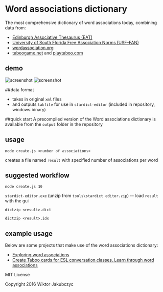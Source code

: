 # Word associations dictionary
The most comprehensive dictionary of word associations today, combining data from:
 * [Edinburgh Associative Thesaurus (EAT)](http://www.eat.rl.ac.uk/)
 * [University of South Florida Free Association Norms (USF-FAN)](http://w3.usf.edu/FreeAssociation/)
 * [wordassociation.org](http://www.wordassociation.org/about/)
 * [taboogame.net](http://taboogame.net) and [playtaboo.com](http://www.playtaboo.com)

## demo
![screenshot](http://monolithpl.github.io/word.associations/word-associations.png "screenshot")
![screenshot](http://monolithpl.github.io/taboo-cards/taboo.png "screenshot")

##data format
- takes in original ```xml``` files 
- and outputs ```tabfile``` for use in ```stardict-editor``` (included in repository, windows binary)

##quick start
A precompiled version of the Word associations dictionary is available from the ```output``` folder in the repository

## usage
```node create.js <number of associations>```

creates a file named ```result``` with specified number of associations per word

## suggested workflow
```node create.js 10```

```stardict-editor.exe``` (unzip from ```tools\stardict editor.zip```) -- load ```result``` with the gui

```dictzip <result>.dict```

```dictzip <result>.idx```

## example usage
Below are some projects that make use of the word associations dictionary:
- [Exploring word associations](https://github.com/monolithpl/word.associations)
- [Create Taboo cards for ESL conversation classes. Learn through word associations](https://github.com/monolithpl/taboo-cards)

MIT License

Copyright 2016 Wiktor Jakubczyc
